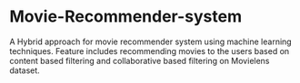 # Movie-Recommender-system
A Hybrid approach for movie recommender system using machine learning techniques. Feature includes recommending movies to the users based on content based filtering and collaborative based filtering on Movielens dataset.
